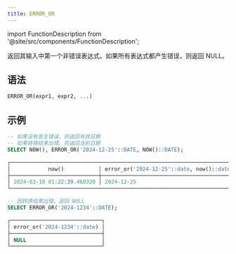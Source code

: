 ```yaml
---
title: ERROR_OR
---
```


import FunctionDescription from '@site/src/components/FunctionDescription';

<FunctionDescription description="引入或更新版本：v1.2.379"/>

返回其输入中第一个非错误表达式。如果所有表达式都产生错误，则返回 NULL。

## 语法

```sql
ERROR_OR(expr1, expr2, ...)
```

## 示例

```sql
-- 如果没有发生错误，则返回有效日期
-- 如果转换结果出错，则返回当前日期
SELECT NOW(), ERROR_OR('2024-12-25'::DATE, NOW()::DATE);

┌────────────────────────────────────────────────────────────────────────┐
│            now()           │ error_or('2024-12-25'::date, now()::date) │
├────────────────────────────┼───────────────────────────────────────────┤
│ 2024-03-18 01:22:39.460320 │ 2024-12-25                                │
└────────────────────────────────────────────────────────────────────────┘

-- 因转换结果出错，返回 NULL
SELECT ERROR_OR('2024-1234'::DATE);

┌─────────────────────────────┐
│ error_or('2024-1234'::date) │
├─────────────────────────────┤
│ NULL                        │
└─────────────────────────────┘
```